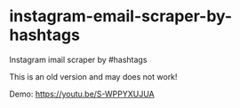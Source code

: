 # instagram-email-scraper-by-hashtags
Instagram imail scraper by #hashtags

This is an old version and may does not work!

Demo: https://youtu.be/S-WPPYXUJUA
